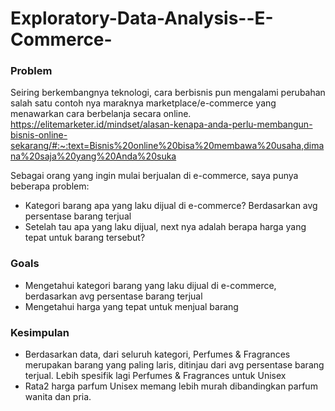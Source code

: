 # Exploratory-Data-Analysis--E-Commerce-

### Problem
Seiring berkembangnya teknologi, cara berbisnis pun mengalami perubahan salah satu contoh nya maraknya marketplace/e-commerce yang menawarkan cara berbelanja secara online.
https://elitemarketer.id/mindset/alasan-kenapa-anda-perlu-membangun-bisnis-online-sekarang/#:~:text=Bisnis%20online%20bisa%20membawa%20usaha,dimana%20saja%20yang%20Anda%20suka

Sebagai orang yang ingin mulai berjualan di e-commerce, saya punya beberapa problem:
- Kategori barang apa yang laku dijual di e-commerce? Berdasarkan avg persentase barang terjual
- Setelah tau apa yang laku dijual, next nya adalah berapa harga yang tepat untuk barang tersebut?

### Goals
- Mengetahui kategori barang yang laku dijual di e-commerce, berdasarkan avg persentase barang terjual
- Mengetahui harga yang tepat untuk menjual barang

### Kesimpulan
- Berdasarkan data, dari seluruh kategori, Perfumes & Fragrances merupakan barang yang paling laris, ditinjau dari avg persentase barang terjual. Lebih spesifik lagi Perfumes & Fragrances untuk Unisex
- Rata2 harga parfum Unisex memang lebih murah dibandingkan parfum wanita dan pria.
